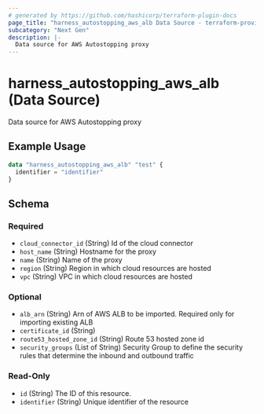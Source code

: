 ```yaml
---
# generated by https://github.com/hashicorp/terraform-plugin-docs
page_title: "harness_autostopping_aws_alb Data Source - terraform-provider-harness"
subcategory: "Next Gen"
description: |-
  Data source for AWS Autostopping proxy
---
```


# harness_autostopping_aws_alb (Data Source)

Data source for AWS Autostopping proxy

## Example Usage

```terraform
data "harness_autostopping_aws_alb" "test" {
  identifier = "identifier"
}
```

<!-- schema generated by tfplugindocs -->
## Schema

### Required

- `cloud_connector_id` (String) Id of the cloud connector
- `host_name` (String) Hostname for the proxy
- `name` (String) Name of the proxy
- `region` (String) Region in which cloud resources are hosted
- `vpc` (String) VPC in which cloud resources are hosted

### Optional

- `alb_arn` (String) Arn of AWS ALB to be imported. Required only for importing existing ALB
- `certificate_id` (String)
- `route53_hosted_zone_id` (String) Route 53 hosted zone id
- `security_groups` (List of String) Security Group to define the security rules that determine the inbound and outbound traffic

### Read-Only

- `id` (String) The ID of this resource.
- `identifier` (String) Unique identifier of the resource
